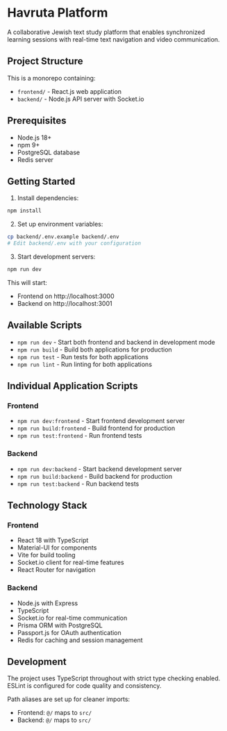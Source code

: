 # Havruta Platform

A collaborative Jewish text study platform that enables synchronized learning sessions with real-time text navigation and video communication.

## Project Structure

This is a monorepo containing:
- `frontend/` - React.js web application
- `backend/` - Node.js API server with Socket.io

## Prerequisites

- Node.js 18+ 
- npm 9+
- PostgreSQL database
- Redis server

## Getting Started

1. Install dependencies:
```bash
npm install
```

2. Set up environment variables:
```bash
cp backend/.env.example backend/.env
# Edit backend/.env with your configuration
```

3. Start development servers:
```bash
npm run dev
```

This will start:
- Frontend on http://localhost:3000
- Backend on http://localhost:3001

## Available Scripts

- `npm run dev` - Start both frontend and backend in development mode
- `npm run build` - Build both applications for production
- `npm run test` - Run tests for both applications
- `npm run lint` - Run linting for both applications

## Individual Application Scripts

### Frontend
- `npm run dev:frontend` - Start frontend development server
- `npm run build:frontend` - Build frontend for production
- `npm run test:frontend` - Run frontend tests

### Backend
- `npm run dev:backend` - Start backend development server
- `npm run build:backend` - Build backend for production
- `npm run test:backend` - Run backend tests

## Technology Stack

### Frontend
- React 18 with TypeScript
- Material-UI for components
- Vite for build tooling
- Socket.io client for real-time features
- React Router for navigation

### Backend
- Node.js with Express
- TypeScript
- Socket.io for real-time communication
- Prisma ORM with PostgreSQL
- Passport.js for OAuth authentication
- Redis for caching and session management

## Development

The project uses TypeScript throughout with strict type checking enabled. ESLint is configured for code quality and consistency.

Path aliases are set up for cleaner imports:
- Frontend: `@/` maps to `src/`
- Backend: `@/` maps to `src/`